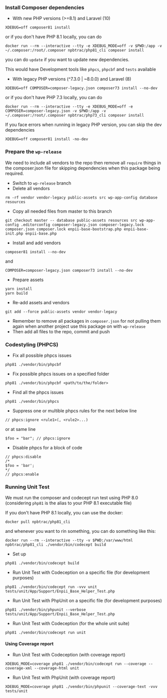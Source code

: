 ### Install Composer dependencies
- With new PHP versions (>=8.1) and Laravel (10)
```
XDEBUG=off composer81 install
```
or if you don't have PHP 8.1 locally, you can do
```
docker run --rm --interactive --tty -e XDEBUG_MODE=off -v $PWD:/app -v ~/.composer:/root/.composer npbtrac/php81_cli composer install
```
you can do `update` if you want to update new dependencies.

This would have Development tools like `phpcs`, `phpcbf` and `tests` available
- With legacy PHP versions (^7.3.0 | ~8.0.0) and Laravel (8)
```
XDEBUG=off COMPOSER=composer-legacy.json composer73 install --no-dev
```
or if you don't have PHP 7.3 locally, you can do
```
docker run --rm --interactive --tty -e XDEBUG_MODE=off -e COMPOSER=composer-legacy.json -v $PWD:/app -v ~/.composer:/root/.composer npbtrac/php73_cli composer install
```

If you face errors when running in legacy PHP version, you can skip the dev dependencies
```
XDEBUG=off composer81 install -no-dev
```

### Prepare the `wp-release`
We need to include all vendors to the repo then remove all `require` things in the composer.json file for skipping dependencies when this package being required.
- Switch to `wp-release` branch
- Delete all vendors
```
rm -rf vendor vendor-legacy public-assets src wp-app-config database resources
```

- Copy all needed files from master to this branch
```
git checkout master -- database public-assets resources src wp-app-config .editorconfig composer-legacy.json composer-legacy.lock composer.json composer.lock enpii-base-bootstrap.php enpii-base-init.php enpii-base.php
```

- Install and add vendors
```
composer81 install --no-dev
```
and
```
COMPOSER=composer-legacy.json composer73 install --no-dev
```

- Prepare assets
```
yarn install
yarn build
```

- Re-add assets and vendors
```
git add --force public-assets vendor vendor-legacy
```

- Remember to remove all packages in `composer.json` for not pulling them again when another project use this package on with `wp-release`
- Then add all files to the repo, commit and push

### Codestyling (PHPCS)
- Fix all possible phpcs issues
```
php81 ./vendor/bin/phpcbf
```

- Fix possible phpcs issues on a specified folder
```
php81 ./vendor/bin/phpcbf <path/to/the/folder>
```

- Find all the phpcs issues
```
php81 ./vendor/bin/phpcs
```

- Suppress one or multible phpcs rules for the next below line
```
// phpcs:ignore <rule1>(, <rule2>...)
```
or at same line
```
$foo = "bar"; // phpcs:ignore
```

- Disable phpcs for a block of code
```
// phpcs:disable
/*
$foo = 'bar';
*/
// phpcs:enable
```

### Running Unit Test
We must run the composer and codecept run test using PHP 8.0 (considering `php81` is the alias to your PHP 8.1 executable file)

If you don't have PHP 8.1 locally, you can use the docker:
```
docker pull npbtrac/php81_cli
```
and whenever you want to rin something, you can do something like this:
```
docker run --rm --interactive --tty -v $PWD:/var/www/html npbtrac/php81_cli ./vendor/bin/codecept build
```

- Set up
```
php81 ./vendor/bin/codecept build
```
- Run Unit Test with Codeception on a specific file (for development purposes)
```
php81 ./vendor/bin/codecept run -vvv unit tests/unit/App/Support/Enpii_Base_Helper_Test.php
```
- Run Unit Test with PhpUnit on a specific file (for development purposes)
```
php81 ./vendor/bin/phpunit --verbose tests/unit/App/Support/Enpii_Base_Helper_Test.php
```
- Run Unit Test with Codeception (for the whole unit suite)
```
php81 ./vendor/bin/codecept run unit
```

#### Using Coverage report
- Run Unit Test with Codeception (with coverage report)
```
XDEBUG_MODE=coverage php81 ./vendor/bin/codecept run --coverage --coverage-xml --coverage-html unit
```
- Run Unit Test with PhpUnit (with coverage report)
```
XDEBUG_MODE=coverage php81 ./vendor/bin/phpunit --coverage-text -vvv tests/unit
```
